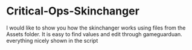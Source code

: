 # Critical-Ops-Skinchanger
I would like to show you how the skinchanger works using files from the Assets folder. It is easy to find values and edit through gameguarduan. everything nicely shown in the script
